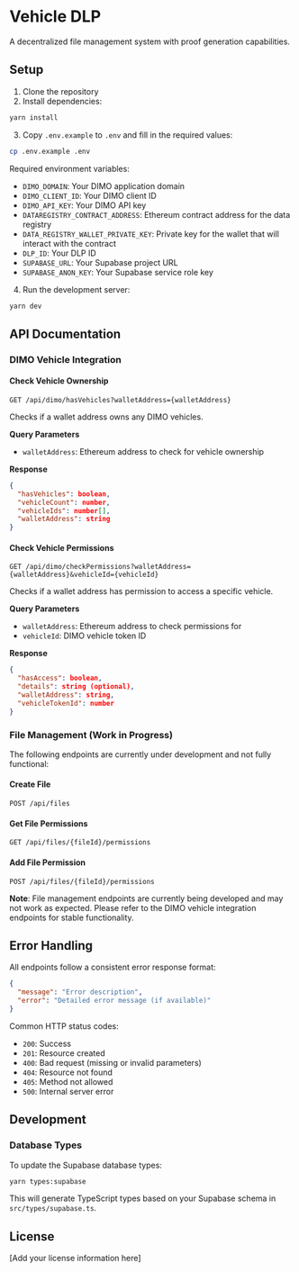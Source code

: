 # Vehicle DLP

A decentralized file management system with proof generation capabilities.

## Setup

1. Clone the repository
2. Install dependencies:
```bash
yarn install
```

3. Copy `.env.example` to `.env` and fill in the required values:
```bash
cp .env.example .env
```

Required environment variables:
- `DIMO_DOMAIN`: Your DIMO application domain
- `DIMO_CLIENT_ID`: Your DIMO client ID
- `DIMO_API_KEY`: Your DIMO API key
- `DATAREGISTRY_CONTRACT_ADDRESS`: Ethereum contract address for the data registry
- `DATA_REGISTRY_WALLET_PRIVATE_KEY`: Private key for the wallet that will interact with the contract
- `DLP_ID`: Your DLP ID
- `SUPABASE_URL`: Your Supabase project URL
- `SUPABASE_ANON_KEY`: Your Supabase service role key

4. Run the development server:
```bash
yarn dev
```

## API Documentation

### DIMO Vehicle Integration

#### Check Vehicle Ownership
```http
GET /api/dimo/hasVehicles?walletAddress={walletAddress}
```

Checks if a wallet address owns any DIMO vehicles.

**Query Parameters**
- `walletAddress`: Ethereum address to check for vehicle ownership

**Response**
```json
{
  "hasVehicles": boolean,
  "vehicleCount": number,
  "vehicleIds": number[],
  "walletAddress": string
}
```

#### Check Vehicle Permissions
```http
GET /api/dimo/checkPermissions?walletAddress={walletAddress}&vehicleId={vehicleId}
```

Checks if a wallet address has permission to access a specific vehicle.

**Query Parameters**
- `walletAddress`: Ethereum address to check permissions for
- `vehicleId`: DIMO vehicle token ID

**Response**
```json
{
  "hasAccess": boolean,
  "details": string (optional),
  "walletAddress": string,
  "vehicleTokenId": number
}
```

### File Management (Work in Progress)

The following endpoints are currently under development and not fully functional:

#### Create File
```http
POST /api/files
```

#### Get File Permissions
```http
GET /api/files/{fileId}/permissions
```

#### Add File Permission
```http
POST /api/files/{fileId}/permissions
```

**Note**: File management endpoints are currently being developed and may not work as expected. Please refer to the DIMO vehicle integration endpoints for stable functionality.

## Error Handling

All endpoints follow a consistent error response format:

```json
{
  "message": "Error description",
  "error": "Detailed error message (if available)"
}
```

Common HTTP status codes:
- `200`: Success
- `201`: Resource created
- `400`: Bad request (missing or invalid parameters)
- `404`: Resource not found
- `405`: Method not allowed
- `500`: Internal server error

## Development

### Database Types

To update the Supabase database types:

```bash
yarn types:supabase
```

This will generate TypeScript types based on your Supabase schema in `src/types/supabase.ts`.

## License

[Add your license information here]